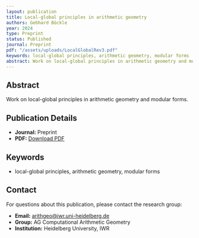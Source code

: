 ```yaml
---
layout: publication
title: Local-global principles in arithmetic geometry
authors: Gebhard Böckle
year: 2024
type: Preprint
status: Published
journal: Preprint
pdf: "/assets/uploads/LocalGlobalRev3.pdf"
keywords: local-global principles, arithmetic geometry, modular forms
abstract: Work on local-global principles in arithmetic geometry and modular forms.
---
```

## Abstract

Work on local-global principles in arithmetic geometry and modular forms.

## Publication Details

- **Journal:** Preprint
- **PDF:** [Download PDF](/assets/uploads/LocalGlobalRev3.pdf)

## Keywords

- local-global principles, arithmetic geometry, modular forms


## Contact

For questions about this publication, please contact the research group:
- **Email:** arithgeo@iwr.uni-heidelberg.de
- **Group:** AG Computational Arithmetic Geometry
- **Institution:** Heidelberg University, IWR